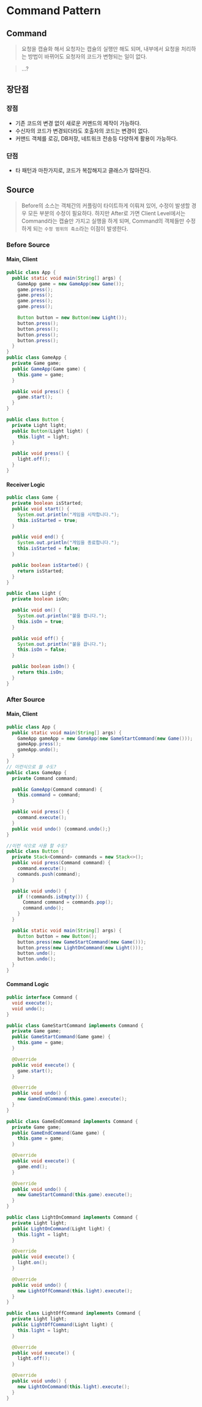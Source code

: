 # Command Pattern

## Command

> 요청을 캡슐화 해서 요청자는 캡슐의 실행만 해도 되며, 내부에서 요청을 처리하는 방법이 바뀌어도 요청자의 코드가 변형되는 일이 없다.

> ...?

## 장단점

### 장점

- 기존 코드의 변경 없이 새로운 커맨드의 제작이 가능하다.
- 수신자의 코드가 변경되더라도 호출자의 코드는 변경이 없다.
- 커맨드 객체를 로깅, DB저장, 네트워크 전송등 다양하게 활용이 가능하다.

### 단점

- 타 패턴과 마찬가지로, 코드가 복잡해지고 클래스가 많아진다.

## Source

> Before의 소스는 객체간의 커플링이 타이트하게 이뤄져 있어, 수정이 발생할 경우 모든 부분의 수정이 필요하다.
> 하지만 After로 가면 Client Level에서는 Command라는 캡슐만 가지고 실행을 하게 되며, Command의 객체들만 수정하게 되는 `수정 범위의 축소`라는 이점이 발생한다.

### Before Source

#### Main, Client

```java
public class App {
  public static void main(String[] args) {
    GameApp game = new GameApp(new Game());
    game.press();
    game.press();
    game.press();
    game.press();

    Button button = new Button(new Light());
    button.press();
    button.press();
    button.press();
    button.press();
  }
}
public class GameApp {
  private Game game;
  public GameApp(Game game) {
    this.game = game;
  }

  public void press() {
    game.start();
  }
}

public class Button {
  private Light light;
  public Button(Light light) {
    this.light = light;
  }

  public void press() {
    light.off();
  }
}
```

#### Receiver Logic

```java
public class Game {
  private boolean isStarted;
  public void start() {
    System.out.println("게임을 시작합니다.");
    this.isStarted = true;
  }

  public void end() {
    System.out.println("게임을 종료합니다.");
    this.isStarted = false;
  }

  public boolean isStarted() {
    return isStarted;
  }
}

public class Light {
  private boolean isOn;

  public void on() {
    System.out.println("불을 켭니다.");
    this.isOn = true;
  }

  public void off() {
    System.out.println("불을 끕니다.");
    this.isOn = false;
  }

  public boolean isOn() {
    return this.isOn;
  }
}
```

### After Source

#### Main, Client

```java
public class App {
  public static void main(String[] args) {
    GameApp gameApp = new GameApp(new GameStartCommand(new Game()));
    gameApp.press();
    gameApp.undo();
  }
}
// 이런식으로 쓸 수도?
public class GameApp {
  private Command command;

  public GameApp(Command command) {
    this.command = command;
  }

  public void press() {
    command.execute();
  }
  public void undo() {command.undo();}
}
```

```java
//이런 식으로 사용 할 수도?
public class Button {
  private Stack<Command> commands = new Stack<>();
  public void press(Command command) {
    command.execute();
    commands.push(command);
  }

  public void undo() {
    if (!commands.isEmpty()) {
      Command command = commands.pop();
      command.undo();
    }
  }

  public static void main(String[] args) {
    Button button = new Button();
    button.press(new GameStartCommand(new Game()));
    button.press(new LightOnCommand(new Light()));
    button.undo();
    button.undo();
  }
}
```

#### Command Logic

```java
public interface Command {
  void execute();
  void undo();
}

public class GameStartCommand implements Command {
  private Game game;
  public GameStartCommand(Game game) {
    this.game = game;
  }

  @Override
  public void execute() {
    game.start();
  }

  @Override
  public void undo() {
    new GameEndCommand(this.game).execute();
  }
}

public class GameEndCommand implements Command {
  private Game game;
  public GameEndCommand(Game game) {
    this.game = game;
  }

  @Override
  public void execute() {
    game.end();
  }

  @Override
  public void undo() {
    new GameStartCommand(this.game).execute();
  }
}

public class LightOnCommand implements Command {
  private Light light;
  public LightOnCommand(Light light) {
    this.light = light;
  }

  @Override
  public void execute() {
    light.on();
  }

  @Override
  public void undo() {
    new LightOffCommand(this.light).execute();
  }
}

public class LightOffCommand implements Command {
  private Light light;
  public LightOffCommand(Light light) {
    this.light = light;
  }

  @Override
  public void execute() {
    light.off();
  }

  @Override
  public void undo() {
    new LightOnCommand(this.light).execute();
  }
}

```
